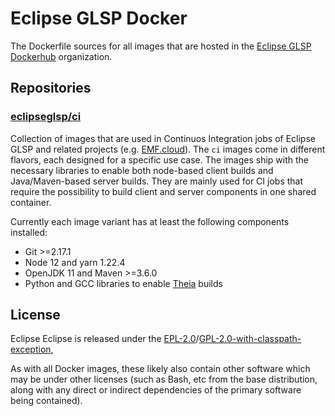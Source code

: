 # Eclipse GLSP Docker

The Dockerfile sources for all images that are hosted in the [Eclipse GLSP
Dockerhub](https://hub.docker.com/u/eclipseglsp) organization.

## Repositories

### [eclipseglsp/ci](https://hub.docker.com/r/eclipseglsp/ci)

Collection of images that are used in Continuos Integration jobs of Eclipse GLSP and related projects (e.g. [EMF.cloud](https://www.eclipse.org/emfcloud/)). The `ci` images come in different flavors, each designed for a specific use case. The images ship with the necessary libraries to enable both node-based client builds and Java/Maven-based server builds. They are mainly used for CI jobs that require the possibility to build client and server components in one shared container.

Currently each image variant has at least the following components installed:

- Git >=2.17.1
- Node 12 and yarn 1.22.4
- OpenJDK 11 and Maven >=3.6.0
- Python and GCC libraries to enable [Theia](https://theia-ide.org/) builds

## License

Eclipse Eclipse is released under the [EPL-2.0](https://www.eclipse.org/legal/epl-2.0/)/[GPL-2.0-with-classpath-exception](https://spdx.org/licenses/GPL-2.0-with-classpath-exception.html),

As with all Docker images, these likely also contain other software which may be under other licenses (such as Bash, etc from the base distribution, along with any direct or indirect dependencies of the primary software being contained).
